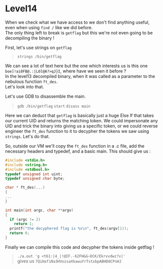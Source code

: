 # Level14

When we check what we have access to we don't find anything useful, even when using `find /` like we did before.  
The only thing left to break is `getflag` but this we're not even going to be decompiling the binary !  

First, let's use strings on `getflag`
>`strings /bin/getflag`

We can see a lot of text here but the one which interests us is this one `boe]!ai0FB@.:|L6l@A?>qJ}I`, where have we seen it before ?  
In the level13 decompiled binary, when it was called as a parameter to the nebulous function `ft_des`.  
Let's look into that.

Let's use GDB to disassemble the main.
>`gdb /bin/getflag`
>`start`
>`disass main`

Here we can deduct that `getflag` is basically just a huge Else If that takes our current UID and returns the matching token. We could impersonate any UID and trick the binary into giving us a specific token, or we could reverse engineer the `ft_des` function to it to decypher the tokens we saw using `strings`. Let's do that.

So, outside our VM we'll copy the `ft_des` function in a .c file, add the necessary headers and typedef, and a basic main.
This should give us :

```c
#include <stdio.h>
#include <string.h>
#include <stdbool.h>
typedef unsigned int uint;
typedef unsigned char byte;

char * ft_des(...)
{
...
}

int main(int argc, char **argv)
{
  if (argc != 2)
    return 1;
  printf("the decyphered flag is %s\n", ft_des(argv[1));
  return 0;
}
```

Finally we can compile this code and decypher the tokens inside getflag !

>`./a.out 'g <t61:|4_|!@IF.-62FH&G~DCK/Ekrvvdwz?v|'`  
gives us `7QiHafiNa3HVozsaXkawuYrTstxbpABHD8CPnHJ`
